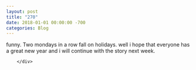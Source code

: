 ```yaml
---
layout: post
title: "270"
date: 2018-01-01 00:00:00 -700
categories: Blog
---
```


<div class="blog-content">
				<div class="paragraph">funny. Two mondays in a row fall on holidays. well i hope that everyone has a great new year and i will continue with the story next week.</div>

		</div>
        